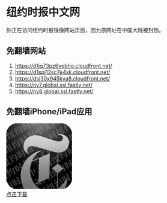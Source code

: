 <h1>纽约时报中文网</h1>
<p>你正在访问纽约时报镜像网站页面，因为原网址在中国大陆被封锁。</p>
<h2>免翻墙网站</h2>
<ol>
<li><a href="https://d1iq73pz6vobho.cloudfront.net/" target="1">https://d1iq73pz6vobho.cloudfront.net/</a></li>
<li><a href="https://d1spj12sc7e4xk.cloudfront.net/" target="2">https://d1spj12sc7e4xk.cloudfront.net/</a></li>
<li><a href="https://dsj30x945kva8.cloudfront.net/" target="3">https://dsj30x945kva8.cloudfront.net/</a></li>
<li><a href="https://ny7.global.ssl.fastly.net/" target="4">https://ny7.global.ssl.fastly.net/</a></li>
<li><a href="https://ny8.global.ssl.fastly.net/" target="5">https://ny8.global.ssl.fastly.net/</a></li>
</ol>
<h2>免翻墙iPhone/iPad应用</h2>
<p>
	<a href="https://itunes.apple.com/cn/app/niu-yue-shi-bao-zhong-wen-wang/id807498298?mt=8">
		<img src="icon175x175.jpeg" />
		<br/>点击下载
	</a>
</p>